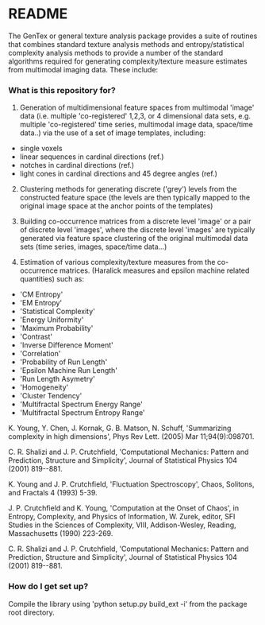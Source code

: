 # README #

The GenTex or general texture analysis package provides a suite of routines that combines standard texture analysis methods and entropy/statistical complexity analysis methods to provide a number of the standard algorithms required for generating complexity/texture measure estimates from multimodal imaging data. These include: 

### What is this repository for? ###

1. Generation of multidimensional feature spaces from multimodal 'image' data (i.e. multiple 'co-registered' 1,2,3, or 4 dimensional data sets, e.g. multiple 'co-registered' time series, multimodal image data, space/time data..) via the use of a set of image templates, including:

* single voxels
* linear sequences in cardinal directions (ref.)
* notches in cardinal directions (ref.)
* light cones in cardinal directions and 45 degree angles (ref.)

2. Clustering methods for generating discrete ('grey') levels from the constructed feature space (the levels are then typically mapped to the original image space at the anchor points of the templates)

3. Building co-occurrence matrices from a discrete level 'image' or a pair of discrete level 'images', where the discrete level 'images' are typically generated via feature space clustering of the original multimodal data sets (time series, images, space/time data...)

4. Estimation of various complexity/texture measures from the co-occurrence matrices.
(Haralick measures and epsilon machine related quantities) such as:

* 'CM Entropy'
* 'EM Entropy'
* 'Statistical Complexity'
* 'Energy Uniformity'
* 'Maximum Probability'
* 'Contrast'
* 'Inverse Difference Moment'
* 'Correlation'
* 'Probability of Run Length'
* 'Epsilon Machine Run Length'
* 'Run Length Asymetry'
* 'Homogeneity'
* 'Cluster Tendency'
* 'Multifractal Spectrum Energy Range'
* 'Multifractal Spectrum Entropy Range'


K. Young, Y. Chen, J. Kornak, G. B. Matson, N. Schuff,
'Summarizing complexity in high dimensions',
Phys Rev Lett. (2005) Mar 11;94(9):098701.

C. R. Shalizi and J. P. Crutchfield, 'Computational
Mechanics: Pattern and Prediction, Structure and Simplicity',
Journal of Statistical Physics 104 (2001) 819--881.

K. Young and J. P. Crutchfield, 'Fluctuation Spectroscopy',
Chaos, Solitons, and Fractals 4 (1993) 5-39.

J. P. Crutchfield and K. Young, 'Computation at the
Onset of Chaos', in Entropy, Complexity, and Physics of
Information, W. Zurek, editor, SFI Studies in the Sciences
of Complexity, VIII, Addison-Wesley, Reading, Massachusetts
(1990) 223-269.

C. R. Shalizi and J. P. Crutchfield, 'Computational
Mechanics: Pattern and Prediction, Structure and Simplicity',
Journal of Statistical Physics 104 (2001) 819--881.


### How do I get set up? ###

Compile the library using 'python setup.py build_ext -i' from the package root directory.